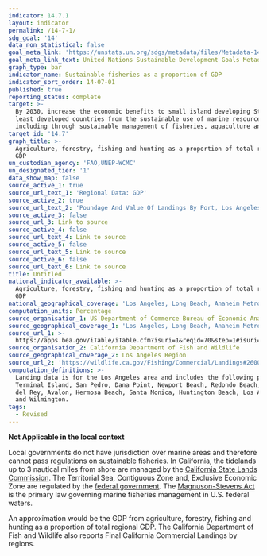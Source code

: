 ```yaml
---
indicator: 14.7.1
layout: indicator
permalink: /14-7-1/
sdg_goal: '14'
data_non_statistical: false
goal_meta_link: 'https://unstats.un.org/sdgs/metadata/files/Metadata-14-07-01.pdf'
goal_meta_link_text: United Nations Sustainable Development Goals Metadata (pdf 288kB)
graph_type: bar
indicator_name: Sustainable fisheries as a proportion of GDP
indicator_sort_order: 14-07-01
published: true
reporting_status: complete
target: >-
  By 2030, increase the economic benefits to small island developing States and
  least developed countries from the sustainable use of marine resources,
  including through sustainable management of fisheries, aquaculture and tourism
target_id: '14.7'
graph_title: >-
  Agriculture, forestry, fishing and hunting as a proportion of total regional
  GDP
un_custodian_agency: 'FAO,UNEP-WCMC'
un_designated_tier: '1'
data_show_map: false
source_active_1: true
source_url_text_1: 'Regional Data: GDP'
source_active_2: true
source_url_text_2: 'Poundage And Value Of Landings By Port, Los Angeles Area During 2011-2018'
source_active_3: false
source_url_3: Link to source
source_active_4: false
source_url_text_4: Link to source
source_active_5: false
source_url_text_5: Link to source
source_active_6: false
source_url_text_6: Link to source
title: Untitled
national_indicator_available: >-
  Agriculture, forestry, fishing and hunting as a proportion of total regional
  GDP
national_geographical_coverage: 'Los Angeles, Long Beach, Anaheim Metropolitan Statistical Area'
computation_units: Percentage
source_organisation_1: US Department of Commerce Bureau of Economic Analysis
source_geographical_coverage_1: 'Los Angeles, Long Beach, Anaheim Metropolitan Statistical Area'
source_url_1: >-
  https://apps.bea.gov/iTable/iTable.cfm?isuri=1&reqid=70&step=1#isuri=1&reqid=70&step=1
source_organisation_2: California Department of Fish and Wildlife
source_geographical_coverage_2: Los Angeles Region
source_url_2: 'https://wildlife.ca.gov/Fishing/Commercial/Landings#26004324-2011'
computation_definitions: >-
  Landing data is for the Los Angeles area and includes the following ports:
  Terminal Island, San Pedro, Dana Point, Newport Beach, Redondo Beach, Marind
  del Rey, Avalon, Hermosa Beach, Santa Monica, Huntington Beach, Los Angeles,
  and Wilmington.
tags:
  - Revised
---
```

**Not Applicable in the local context**

Local governments do not have jurisdiction over marine areas and therefore cannot pass regulations on sustainable fisheries. In California, the tidelands up to 3 nautical miles from shore are managed by the [California State Lands Commission](https://www.slc.ca.gov/water-boundaries/). The Territorial Sea, Contiguous Zone and, Exclusive Economic Zone are regulated by the [federal government](https://nauticalcharts.noaa.gov/data/us-maritime-limits-and-boundaries.html#general-information). The [Magnuson-Stevens Act](https://www.fisheries.noaa.gov/resource/document/magnuson-stevens-fishery-conservation-and-management-act) is the primary law governing marine fisheries management in U.S. federal waters.

An approximation would be the GDP from agriculture, forestry, fishing and hunting as a proportion of total regional GDP. The California Department of Fish and Wildlife also reports Final California Commercial Landings by regions.

